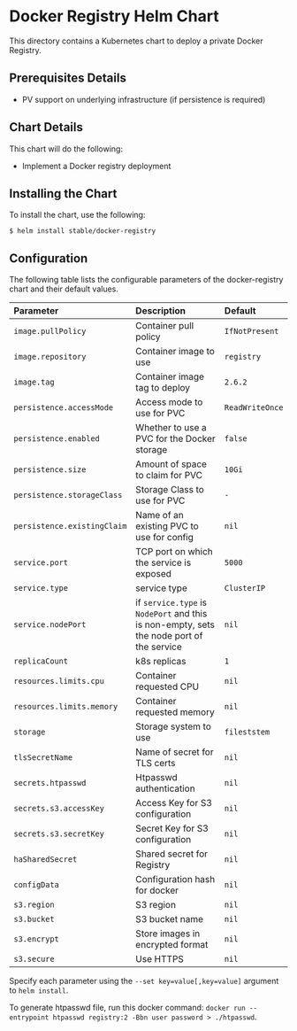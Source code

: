 # Docker Registry Helm Chart

This directory contains a Kubernetes chart to deploy a private Docker Registry.

## Prerequisites Details

* PV support on underlying infrastructure (if persistence is required)

## Chart Details

This chart will do the following:

* Implement a Docker registry deployment

## Installing the Chart

To install the chart, use the following:

```console
$ helm install stable/docker-registry
```

## Configuration

The following table lists the configurable parameters of the docker-registry chart and
their default values.

| Parameter                   | Description                                                                              | Default         |
|:----------------------------|:-----------------------------------------------------------------------------------------|:----------------|
| `image.pullPolicy`          | Container pull policy                                                                    | `IfNotPresent`  |
| `image.repository`          | Container image to use                                                                   | `registry`      |
| `image.tag`                 | Container image tag to deploy                                                            | `2.6.2`         |
| `persistence.accessMode`    | Access mode to use for PVC                                                               | `ReadWriteOnce` |
| `persistence.enabled`       | Whether to use a PVC for the Docker storage                                              | `false`         |
| `persistence.size`          | Amount of space to claim for PVC                                                         | `10Gi`          |
| `persistence.storageClass`  | Storage Class to use for PVC                                                             | `-`             |
| `persistence.existingClaim` | Name of an existing PVC to use for config                                                | `nil`           |
| `service.port`              | TCP port on which the service is exposed                                                 | `5000`          |
| `service.type`              | service type                                                                             | `ClusterIP`     |
| `service.nodePort`          | if `service.type` is `NodePort` and this is non-empty, sets the node port of the service | `nil`           |
| `replicaCount`              | k8s replicas                                                                             | `1`             |
| `resources.limits.cpu`      | Container requested CPU                                                                  | `nil`           |
| `resources.limits.memory`   | Container requested memory                                                               | `nil`           |
| `storage`                   | Storage system to use                                                                    | `fileststem`    |
| `tlsSecretName`             | Name of secret for TLS certs                                                             | `nil`           |
| `secrets.htpasswd`          | Htpasswd authentication                                                                  | `nil`           |
| `secrets.s3.accessKey`      | Access Key for S3 configuration                                                          | `nil`           |
| `secrets.s3.secretKey`      | Secret Key for S3 configuration                                                          | `nil`           |
| `haSharedSecret`            | Shared secret for Registry                                                               | `nil`           |
| `configData`                | Configuration hash for docker                                                            | `nil`           |
| `s3.region`                 | S3 region                                                                                | `nil`           |
| `s3.bucket`                 | S3 bucket name                                                                           | `nil`           |
| `s3.encrypt`                | Store images in encrypted format                                                         | `nil`           |
| `s3.secure`                 | Use HTTPS                                                                                | `nil`           |

Specify each parameter using the `--set key=value[,key=value]` argument to
`helm install`.

To generate htpasswd file, run this docker command:
`docker run --entrypoint htpasswd registry:2 -Bbn user password > ./htpasswd`.
